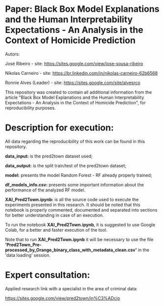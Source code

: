 # Paper: Black Box Model Explanations and the Human Interpretability Expectations -  An Analysis in the Context of Homicide Prediction

Autors:

José Ribeiro - site: https://sites.google.com/view/jose-sousa-ribeiro

Níkolas Carneiro - site: https://br.linkedin.com/in/nikolas-carneiro-62b6568

Ronnie Alves (Leader) - site: https://sites.google.com/site/alvesrco

This repository was created to contain all additional information from the article "Black Box Model Explanations and the Human Interpretability Expectations - An Analysis in the Context of Homicide Prediction", for reproducibility purposes.

# Description for execution:

All data regarding the reproducibility of this work can be found in this repository.

**data_input:** is the pred2town dataset used;

**data_output:** is the split train/test of the pred2town dataset;

**model:** presents the model Random Forest - RF already properly trained;

**df_models_info.csv:** presents some important information about the performance of the analyzed RF model.

**XAI_Pred2Town.ipynb:** is all the source code used to execute the experiments presented in this research. It should be noted that this notebook is properly commented, documented and separated into sections for better understanding in case of an execution.

To run the notebook **XAI_Pred2Town.ipynb**, it is suggested to use Google Colab, for a better and faster execution of the tool.

Note that to run **XAI_Pred2Town.ipynb** it will be necessary to use the file **'Pred2Town_Pre-processed_by_Orange_binary_class_with_metadata_clean.csv'** in the 'data loading' session.

# Expert consultation:
Applied research link with a specialist in the area of criminal data:

https://sites.google.com/view/pred2town/in%C3%ADcio



